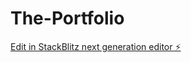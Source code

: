 # The-Portfolio

[Edit in StackBlitz next generation editor ⚡️](https://stackblitz.com/~/github.com/hanish-rishen/The-Portfolio)